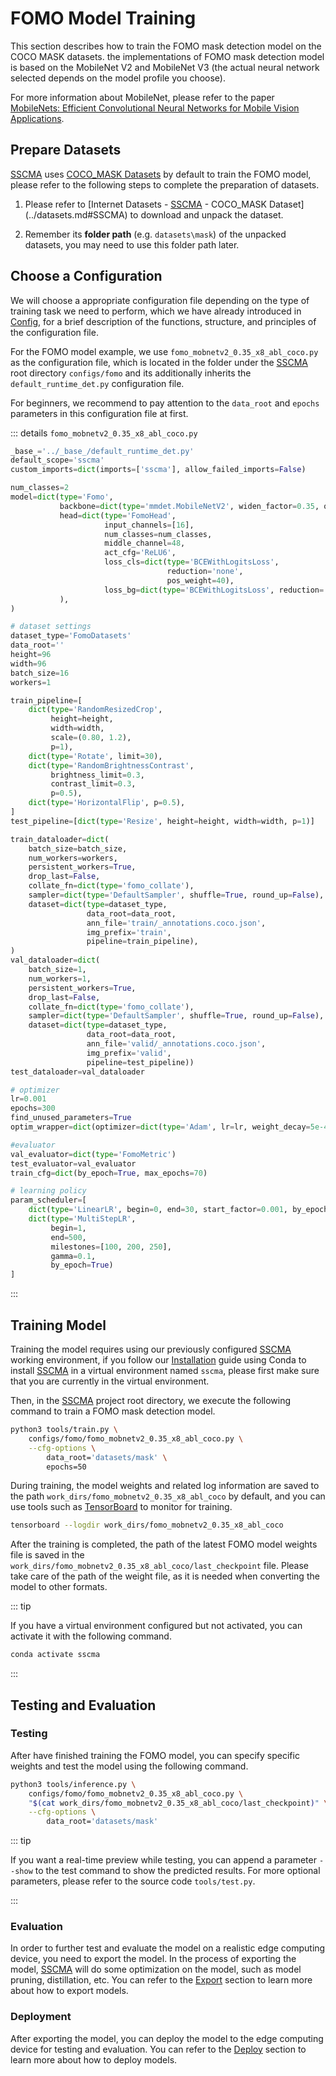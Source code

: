 # FOMO Model Training

This section describes how to train the FOMO mask detection model on the COCO MASK datasets. the implementations of FOMO mask detection model is based on the MobileNet V2 and MobileNet V3 (the actual neural network selected depends on the model profile you choose).

For more information about MobileNet, please refer to the paper [MobileNets: Efficient Convolutional Neural Networks for Mobile Vision Applications](https://arxiv.org/pdf/1704.04861.pdf).

## Prepare Datasets

[SSCMA](https://github.com/Seeed-Studio/SSCMA) uses [COCO_MASK Datasets](../datasets.md#SSCMA) by default to train the FOMO model, please refer to the following steps to complete the preparation of datasets.

1. Please refer to [Internet Datasets - [SSCMA](https://github.com/Seeed-Studio/SSCMA) - COCO_MASK Dataset](../datasets.md#SSCMA) to download and unpack the dataset.

2. Remember its **folder path** (e.g. `datasets\mask`) of the unpacked datasets, you may need to use this folder path later.

## Choose a Configuration

We will choose a appropriate configuration file depending on the type of training task we need to perform, which we have already introduced in [Config](../config.md), for a brief description of the functions, structure, and principles of the configuration file.

For the FOMO model example, we use `fomo_mobnetv2_0.35_x8_abl_coco.py` as the configuration file, which is located in the folder under the [SSCMA](https://github.com/Seeed-Studio/SSCMA) root directory `configs/fomo` and its additionally inherits the `default_runtime_det.py` configuration file.

For beginners, we recommend to pay attention to the `data_root` and `epochs` parameters in this configuration file at first.

::: details `fomo_mobnetv2_0.35_x8_abl_coco.py`

```python
_base_='../_base_/default_runtime_det.py'
default_scope='sscma'
custom_imports=dict(imports=['sscma'], allow_failed_imports=False)

num_classes=2
model=dict(type='Fomo',
           backbone=dict(type='mmdet.MobileNetV2', widen_factor=0.35, out_indices=(2,)),
           head=dict(type='FomoHead',
                     input_channels=[16],
                     num_classes=num_classes,
                     middle_channel=48,
                     act_cfg='ReLU6',
                     loss_cls=dict(type='BCEWithLogitsLoss',
                                   reduction='none',
                                   pos_weight=40),
                     loss_bg=dict(type='BCEWithLogitsLoss', reduction='none'),
           ),
)

# dataset settings
dataset_type='FomoDatasets'
data_root=''
height=96
width=96
batch_size=16
workers=1

train_pipeline=[
    dict(type='RandomResizedCrop',
         height=height,
         width=width,
         scale=(0.80, 1.2),
         p=1),
    dict(type='Rotate', limit=30),
    dict(type='RandomBrightnessContrast',
         brightness_limit=0.3,
         contrast_limit=0.3,
         p=0.5),
    dict(type='HorizontalFlip', p=0.5),
]
test_pipeline=[dict(type='Resize', height=height, width=width, p=1)]

train_dataloader=dict(
    batch_size=batch_size,
    num_workers=workers,
    persistent_workers=True,
    drop_last=False,
    collate_fn=dict(type='fomo_collate'),
    sampler=dict(type='DefaultSampler', shuffle=True, round_up=False),
    dataset=dict(type=dataset_type,
                 data_root=data_root,
                 ann_file='train/_annotations.coco.json',
                 img_prefix='train',
                 pipeline=train_pipeline),
)
val_dataloader=dict(
    batch_size=1,
    num_workers=1,
    persistent_workers=True,
    drop_last=False,
    collate_fn=dict(type='fomo_collate'),
    sampler=dict(type='DefaultSampler', shuffle=True, round_up=False),
    dataset=dict(type=dataset_type,
                 data_root=data_root,
                 ann_file='valid/_annotations.coco.json',
                 img_prefix='valid',
                 pipeline=test_pipeline))
test_dataloader=val_dataloader

# optimizer
lr=0.001
epochs=300
find_unused_parameters=True
optim_wrapper=dict(optimizer=dict(type='Adam', lr=lr, weight_decay=5e-4,eps=1e-7))

#evaluator
val_evaluator=dict(type='FomoMetric')
test_evaluator=val_evaluator
train_cfg=dict(by_epoch=True, max_epochs=70)

# learning policy
param_scheduler=[
    dict(type='LinearLR', begin=0, end=30, start_factor=0.001, by_epoch=False),  # warm-up
    dict(type='MultiStepLR',
         begin=1,
         end=500,
         milestones=[100, 200, 250],
         gamma=0.1,
         by_epoch=True)
]
```

:::

## Training Model

Training the model requires using our previously configured [SSCMA](https://github.com/Seeed-Studio/SSCMA) working environment, if you follow our [Installation](../../introduction/installation.md) guide using Conda to install [SSCMA](https://github.com/Seeed-Studio/SSCMA) in a virtual environment named `sscma`, please first make sure that you are currently in the virtual environment.

Then, in the [SSCMA](https://github.com/Seeed-Studio/SSCMA) project root directory, we execute the following command to train a FOMO mask detection model.

```sh
python3 tools/train.py \
    configs/fomo/fomo_mobnetv2_0.35_x8_abl_coco.py \
    --cfg-options \
        data_root='datasets/mask' \
        epochs=50
```

During training, the model weights and related log information are saved to the path `work_dirs/fomo_mobnetv2_0.35_x8_abl_coco` by default, and you can use tools such as [TensorBoard](https://www.tensorflow.org/tensorboard/get_started) to monitor for training.

```sh
tensorboard --logdir work_dirs/fomo_mobnetv2_0.35_x8_abl_coco
```

After the training is completed, the path of the latest FOMO model weights file is saved in the `work_dirs/fomo_mobnetv2_0.35_x8_abl_coco/last_checkpoint` file. Please take care of the path of the weight file, as it is needed when converting the model to other formats.

::: tip

If you have a virtual environment configured but not activated, you can activate it with the following command.

```sh
conda activate sscma
```

:::

## Testing and Evaluation

### Testing

After have finished training the FOMO model, you can specify specific weights and test the model using the following command.

```sh
python3 tools/inference.py \
    configs/fomo/fomo_mobnetv2_0.35_x8_abl_coco.py \
    "$(cat work_dirs/fomo_mobnetv2_0.35_x8_abl_coco/last_checkpoint)" \
    --cfg-options \
        data_root='datasets/mask'
```

::: tip

If you want a real-time preview while testing, you can append a parameter `--show` to the test command to show the predicted results. For more optional parameters, please refer to the source code `tools/test.py`.

:::

### Evaluation

In order to further test and evaluate the model on a realistic edge computing device, you need to export the model. In the process of exporting the model, [SSCMA](https://github.com/Seeed-Studio/SSCMA) will do some optimization on the model, such as model pruning, distillation, etc. You can refer to the [Export](../export/overview) section to learn more about how to export models.

### Deployment

After exporting the model, you can deploy the model to the edge computing device for testing and evaluation. You can refer to the [Deploy](../../deploy/examples.md) section to learn more about how to deploy models.
